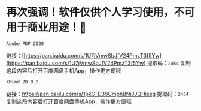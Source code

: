 # 再次强调！软件仅供个人学习使用，不可用于商业用途！:speak_no_evil:

`Adobe PDF 2020`

链接：[https://pan.baidu.com/s/1U7jVmwSbJfV24PmzT3f5Yw](https://pan.baidu.com/s/1U7jVmwSbJfV24PmzT3f5Yw) 
提取码：`2454` 
复制这段内容后打开百度网盘手机App，操作更方便哦



`XMind 20.0.0`

链接：https://pan.baidu.com/s/1pkO-D36CmphBNiJJQHiesg 
提取码：`2454` 
复制这段内容后打开百度网盘手机App，操作更方便哦

